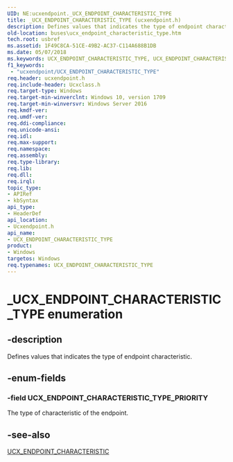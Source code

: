 ```yaml
---
UID: NE:ucxendpoint._UCX_ENDPOINT_CHARACTERISTIC_TYPE
title: _UCX_ENDPOINT_CHARACTERISTIC_TYPE (ucxendpoint.h)
description: Defines values that indicates the type of endpoint characteristic.
old-location: buses\ucx_endpoint_characteristic_type.htm
tech.root: usbref
ms.assetid: 1F49C8CA-51CE-49B2-AC37-C114A688B1DB
ms.date: 05/07/2018
ms.keywords: UCX_ENDPOINT_CHARACTERISTIC_TYPE, UCX_ENDPOINT_CHARACTERISTIC_TYPE enumeration [Buses], UCX_ENDPOINT_CHARACTERISTIC_TYPE_PRIORITY, _UCX_ENDPOINT_CHARACTERISTIC_TYPE, buses.ucx_endpoint_characteristic_type, ucxendpoint/UCX_ENDPOINT_CHARACTERISTIC_TYPE, ucxendpoint/UCX_ENDPOINT_CHARACTERISTIC_TYPE_PRIORITY
f1_keywords:
 - "ucxendpoint/UCX_ENDPOINT_CHARACTERISTIC_TYPE"
req.header: ucxendpoint.h
req.include-header: Ucxclass.h
req.target-type: Windows
req.target-min-winverclnt: Windows 10, version 1709
req.target-min-winversvr: Windows Server 2016
req.kmdf-ver: 
req.umdf-ver: 
req.ddi-compliance: 
req.unicode-ansi: 
req.idl: 
req.max-support: 
req.namespace: 
req.assembly: 
req.type-library: 
req.lib: 
req.dll: 
req.irql: 
topic_type:
- APIRef
- kbSyntax
api_type:
- HeaderDef
api_location:
- Ucxendpoint.h
api_name:
- UCX_ENDPOINT_CHARACTERISTIC_TYPE
product:
- Windows
targetos: Windows
req.typenames: UCX_ENDPOINT_CHARACTERISTIC_TYPE
---
```


# _UCX_ENDPOINT_CHARACTERISTIC_TYPE enumeration


## -description


Defines values that indicates the type of endpoint characteristic.


## -enum-fields




### -field UCX_ENDPOINT_CHARACTERISTIC_TYPE_PRIORITY

The type of characteristic of the endpoint.


## -see-also




<a href="https://docs.microsoft.com/windows-hardware/drivers/ddi/ucxendpoint/ns-ucxendpoint-_ucx_endpoint_characteristic">UCX_ENDPOINT_CHARACTERISTIC</a>
 

 


